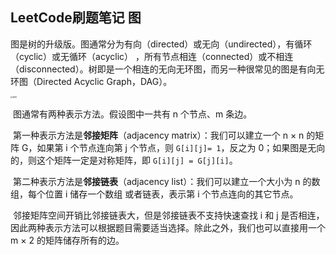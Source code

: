 ## LeetCode刷题笔记 图

​	图是树的升级版。图通常分为有向（directed）或无向（undirected），有循环（cyclic）或无循环（acyclic）
，所有节点相连（connected）或不相连（disconnected）。树即是一个相连的无向无环图，而另一种很常见的图是有向无环图（Directed Acyclic Graph，DAG）。

<img src="/home/wang/Desktop/TechStack/ALGLearning/LeetCode_Cpp/LeetCodeNote/Graph/img/DAG.png" alt="DAG" style="zoom:23%;" />

​	图通常有两种表示方法。假设图中一共有 n 个节点、m 条边。

​	第一种表示方法是**邻接矩阵**（adjacency matrix）：我们可以建立一个 n × n 的矩阵 G，如果第 i 个节点连向第 j 个节点，则 `G[i][j]= 1`，反之为 0；如果图是无向的，则这个矩阵一定是对称矩阵，即 `G[i][j] = G[j][i]`。

​	第二种表示方法是**邻接链表**（adjacency list）：我们可以建立一个大小为 n 的数组，每个位置 i 储存一个数组
或者链表，表示第 i 个节点连向的其它节点。

​	邻接矩阵空间开销比邻接链表大，但是邻接链表不支持快速查找 i 和 j 是否相连，因此两种表示方法可以根据题目需要适当选择。除此之外，我们也可以直接用一个 m × 2 的矩阵储存所有的边。

